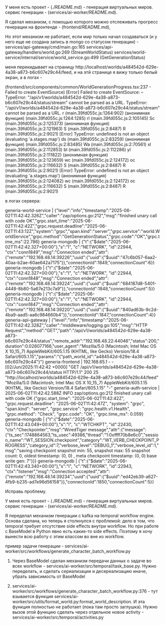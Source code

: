 


У меня есть проект - (./README.md) - генерация виртуальных миров. сервис генерации - (services/ai-worker/README.md).

Я сделал механизм, с помощью которого можно отслеживать прогресс генерации на фронтенде - (frontend/README.md), 

Но этот механизм не работает, если мир только начал создаваться (и у него еще не создана запись в mongo со статусом генерации) - 
services/api-gateway/cmd/main.go:165
services/api-gateway/handlers/world.go:269 (StreamWorldStatus)
services/world-service/internal/service/world_service.go:499 (GetGenerationStatus)

меня перекидывает на страницу http://localhost/worlds/a484542d-629e-4a38-a873-b6c607e29c44/feed, и на этй странице я вижу только белый экран, а в логах - 

(frontend/src/components/common/WorldGenerationProgress.tsx:237 - Failed to create EventSource)
[Error] Failed to create EventSource: – TypeError: "/api/v1/worlds/a484542d-629e-4a38-a873-b6c607e29c44/status/stream" cannot be parsed as a URL.
TypeError: "/api/v1/worlds/a484542d-629e-4a38-a873-b6c607e29c44/status/stream" cannot be parsed as a URL.
	r (main.39fd055c.js:1264:902)
	(анонимная функция) (main.39fd055c.js:1264:1285)
	rl (main.39fd055c.js:2:105145)
	Sc (main.39fd055c.js:2:125373)
	(анонимная функция) (main.39fd055c.js:2:121963)
	S (main.39fd055c.js:2:8487)
	R (main.39fd055c.js:2:9021)
[Error] TypeError: undefined is not an object (evaluating 'a.stages.map')
	ds (main.39fd055c.js:2:83259)
	(анонимная функция) (main.39fd055c.js:2:83485)
	Wa (main.39fd055c.js:2:70561)
	xl (main.39fd055c.js:2:112853)
	bl (main.39fd055c.js:2:112286)
	yl (main.39fd055c.js:2:111822)
	(анонимная функция) (main.39fd055c.js:2:123659)
	wc (main.39fd055c.js:2:124172)
	oc (main.39fd055c.js:2:116632)
	S (main.39fd055c.js:2:8487)
	R (main.39fd055c.js:2:9021)
[Error] TypeError: undefined is not an object (evaluating 'a.stages.map')
	(анонимная функция) (main.39fd055c.js:2:124082)
	wc (main.39fd055c.js:2:124172)
	oc (main.39fd055c.js:2:116632)
	S (main.39fd055c.js:2:8487)
	R (main.39fd055c.js:2:9021)

в логах сервера:

generia-world-service        | {"level":"info","timestamp":"2025-06-02T11:42:42.326Z","caller":"zap/options.go:212","msg":"finished unary call with code OK","grpc.start_time":"2025-06-02T11:42:42Z","grpc.request.deadline":"2025-06-02T11:43:12Z","system":"grpc","span.kind":"server","grpc.service":"world.WorldService","grpc.method":"GetGenerationStatus","grpc.code":"OK","grpc.time_ms":22.786}
generia-mongodb              | {"t":{"$date":"2025-06-02T11:42:42.327+00:00"},"s":"I",  "c":"NETWORK",  "id":22944,   "ctx":"conn1849","msg":"Connection ended","attr":{"remote":"192.168.48.14:39226","uuid":{"uuid":{"$uuid":"47c6b057-6aa2-40aa-b2ae-60ae642a7175"}},"connectionId":1849,"connectionCount":6}}
generia-mongodb              | {"t":{"$date":"2025-06-02T11:42:42.327+00:00"},"s":"I",  "c":"NETWORK",  "id":22944,   "ctx":"conn1848","msg":"Connection ended","attr":{"remote":"192.168.48.14:39224","uuid":{"uuid":{"$uuid":"684187d8-5401-4448-8b80-5a67e213c7a9"}},"connectionId":1848,"connectionCount":5}}
generia-mongodb              | {"t":{"$date":"2025-06-02T11:42:42.327+00:00"},"s":"I",  "c":"NETWORK",  "id":22944,   "ctx":"conn1847","msg":"Connection ended","attr":{"remote":"192.168.48.14:39220","uuid":{"uuid":{"$uuid":"840ad63b-9c2d-4ba9-aad5-aa6c984660b4"}},"connectionId":1847,"connectionCount":4}}
generia-api-gateway          | {"level":"info","timestamp":"2025-06-02T11:42:42.328Z","caller":"middleware/logging.go:105","msg":"HTTP Request","method":"GET","path":"/api/v1/worlds/a484542d-629e-4a38-a873-b6c607e29c44/status","remote_addr":"192.168.48.22:44046","status":200,"duration":0.026077166,"user_agent":"Mozilla/5.0 (Macintosh; Intel Mac OS X 10_15_7) AppleWebKit/605.1.15 (KHTML, like Gecko) Version/18.4 Safari/605.1.15","params":"{\"path_world_id\":\"a484542d-629e-4a38-a873-b6c607e29c44\"}"}
generia-frontend             | 192.168.65.1 - - [02/Jun/2025:11:42:42 +0000] "GET /api/v1/worlds/a484542d-629e-4a38-a873-b6c607e29c44/status HTTP/1.1" 200 25 "http://localhost/worlds/a484542d-629e-4a38-a873-b6c607e29c44/feed" "Mozilla/5.0 (Macintosh; Intel Mac OS X 10_15_7) AppleWebKit/605.1.15 (KHTML, like Gecko) Version/18.4 Safari/605.1.15" "-"
generia-auth-service         | 2025-06-02T11:42:42.588Z	INFO	zap/options.go:212	finished unary call with code OK	{"grpc.start_time": "2025-06-02T11:42:42Z", "grpc.request.deadline": "2025-06-02T11:42:47Z", "system": "grpc", "span.kind": "server", "grpc.service": "grpc.health.v1.Health", "grpc.method": "Check", "grpc.code": "OK", "grpc.time_ms": 0.059}
generia-mongodb              | {"t":{"$date":"2025-06-02T11:42:43.049+00:00"},"s":"I",  "c":"WTCHKPT",  "id":22430,   "ctx":"Checkpointer","msg":"WiredTiger message","attr":{"message":{"ts_sec":1748864563,"ts_usec":49386,"thread":"1:0xffff70b8e6c0","session_name":"WT_SESSION.checkpoint","category":"WT_VERB_CHECKPOINT_PROGRESS","category_id":7,"verbose_level":"DEBUG_1","verbose_level_id":1,"msg":"saving checkpoint snapshot min: 55, snapshot max: 55 snapshot count: 0, oldest timestamp: (0, 0) , meta checkpoint timestamp: (0, 0) base write gen: 7"}}}
generia-mongodb              | {"t":{"$date":"2025-06-02T11:42:43.340+00:00"},"s":"I",  "c":"NETWORK",  "id":22943,   "ctx":"listener","msg":"Connection accepted","attr":{"remote":"192.168.48.14:39234","uuid":{"uuid":{"$uuid":"ed42eb39-a627-4fb9-b235-ad7e96d56158"}},"connectionId":1850,"connectionCount":5}}


Исправь проблему.





У меня есть проект - (./README.md) - генерация виртуальных миров. сервис генерации - (services/ai-worker/README.md).

Я переделал механизм генерации с kafka на temporal workflow engine. Основа сделана, но теперь я столкнулся с проблемой:
дело в том, что temporal требует отсутствие side effects внутри workflow.
Но при работе с BaseModel в Python явно есть какие-то side effects. Поэтому я хочу вынести всю работу с этим классом во вне из workflow.

пример задачи генерации - services/ai-worker/src/workflows/generate_character_batch_workflow.py

1. Через BaseModel сделан механизм передачи данных о задаче во всех workflow - services/ai-worker/src/temporal/task_base.py. Нужно переделать, и сделать  сериализации и десереализацию иначе, убрать зависимость от BaseModel


2. services/ai-worker/src/workflows/generate_character_batch_workflow.py:376 - тут взывается функция
services/ai-worker/src/utils/format_world.py:format_world_description. И эта функция полностью не работает (пока там просто заглушка). Нужно вызов этой  функцию сделать через  отдельное новое activity - services/ai-worker/src/temporal/activities.py





